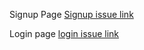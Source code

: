 Signup Page [Signup issue link](https://github.com/zuri-training/Qr_gen-Team_54-Repo/issues/25)

Login page [login issue link](https://github.com/zuri-training/Qr_gen-Team_54-Repo/issues/40)
